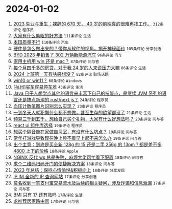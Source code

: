 # 2024-01-02

1. [2023 失业与重生：裸辞的 670 天， 40 岁的前端真的很难再找工作。](https://www.v2ex.com/t/1005133) `312条评论` `程序员`
1. [大家有什么助眠的好方法](https://www.v2ex.com/t/1005047) `111条评论` `生活`
1. [本田质量不行](https://www.v2ex.com/t/1005056) `110条评论` `汽车`
1. [硬件是怎么做出来的？带你从软件的视角，揭开神秘面纱](https://www.v2ex.com/t/1005031) `105条评论` `分享创造`
1. [BYD 2023 年销售了 302 万辆新能源汽车](https://www.v2ex.com/t/1005154) `96条评论` `汽车`
1. [家用主机用 win 还是 mac？](https://www.v2ex.com/t/1005068) `87条评论` `问与答`
1. [每个月四千多的房贷，对于我 24 岁的人来说压力大嘛](https://www.v2ex.com/t/1005153) `86条评论` `生活`
1. [2024 上班第一天有啥感想没？](https://www.v2ex.com/t/1005080) `82条评论` `职场话题`
1. [win10 or win11？](https://www.v2ex.com/t/1005072) `68条评论` `Windows`
1. [[杭州]买车容易停车难](https://www.v2ex.com/t/1005156) `43条评论` `生活`
1. [Java 日子人想学点其他的语言来丰富下自己的技能点，是继续 JVM 系列的语言还是搞点新潮的 rust/next.js？](https://www.v2ex.com/t/1005197) `24条评论` `程序员`
1. [血压计数值图片识别怎么实现？](https://www.v2ex.com/t/1005207) `23条评论` `程序员`
1. [一到冬天人就犯懒什么都不想做，甚至生存的欲望都没了](https://www.v2ex.com/t/1005084) `21条评论` `生活`
1. [预算三千到五千，想给自己买个礼物，大家有什么好想法吗？](https://www.v2ex.com/t/1005192) `20条评论` `问与答`
1. [react ui 组件库选择](https://www.v2ex.com/t/1005194) `19条评论` `程序员`
1. [想买个隔音舱在家做自习室，有没有什么坑点？](https://www.v2ex.com/t/1005088) `19条评论` `问与答`
1. [常年打游戏导致现在晚上睡不着早上起不来怎么办](https://www.v2ex.com/t/1005053) `19条评论` `问与答`
1. [出个主意：到底是买全新 128g 的 15 还是二手 256g 的 13pm？都是差不多 4800 上下的价格](https://www.v2ex.com/t/1005203) `18条评论` `Apple`
1. [NGINX 反代 ws 总是失败，麻烦大佬帮忙看下配置](https://www.v2ex.com/t/1005141) `18条评论` `问与答`
1. [求个二维码扫码开门的便捷解决方案](https://www.v2ex.com/t/1005058) `18条评论` `问与答`
1. [2023 年总结：保持心情愉悦&积极向上](https://www.v2ex.com/t/1005044) `18条评论` `分享发现`
1. [IP.IM 全新的 IP 查询网站](https://www.v2ex.com/t/1005220) `17条评论` `分享创造`
1. [莫名收到一笔支付宝交易流水及后续的相关疑问，涉及诈骗和信息泄漏](https://www.v2ex.com/t/1005185) `17条评论` `问与答`
1. [BMI 只有 17 还有救吗](https://www.v2ex.com/t/1005155) `17条评论` `生活`
1. [求推荐居家路由器](https://www.v2ex.com/t/1005036) `17条评论` `问与答`
